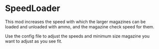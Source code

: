 # SpeedLoader
This mod increases the speed with which the larger magazines can be loaded and unloaded with ammo,
and the magazine check speed for them.


Use the config file to adjust the speeds and minimum size magazine you want to adjust as you see fit.